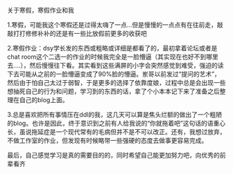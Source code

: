 关于寒假，寒假作业和我

1.寒假，可能我这个寒假还是过得太嗨了一点...但是慢慢的一点点有在往前走，敲敲打打修修补补的还是有一些比放假前更多的收获吧

2.寒假作业：dsy学长发的东西或粗略或详细是都看了的，最初拿着论坛或者是chat room这个二选一的作业的时候我完全是一脸懵逼（其实现在也好不到哪里去....），然后慢慢往下看。其实看到这些满屏的小字会突然感觉到难受，强迫的读下去可能从之前的一脸懵逼变成了90%脸的懵逼。岽哥以前发过“提问的艺术”，然后由于怕自己太过于弱智，于是更多的选择了依靠度娘，过程中总是会出现一些想抽死自己的行为和问题，学习到的东西的话，拿了个小本本记下来了准备之后整理在自己的blog上面。

3.总是喜欢把所有事情压在ddl的我，这几天可以算是焦头烂额的做出了一个粗陋的blog。也许是因此，终于意识到之前有人给我说的“你就拖着吧”这句话的语重心长，虽说拖延症是一个现代常有的毛病但并不是不可以改正。还有，我想过放弃，不做工作室的作业，但发现有时候略带一些强硬的态度去做事更容易完成。

最后，自己感觉学习是真的需要目的的，同时希望自己能更加努力吧，向优秀的前辈看齐
